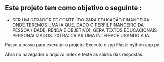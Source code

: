 ## Este projeto tem como objetivo o seguinte :
-  SER UM GERADOR DE CONTEÚDO PARA EDUCAÇÃO FINANCEIRA :
   ONDE TEREMOS UMA IA QUE, DADO O PERFIL FINANCEIRO DA PESSOA (IDADE, RENDA E OBJETIVO), GERA TEXTOS EDUCACIONAIS PERSONALIZADOS.
   EXTRA: CRIAR UMA INTERFACE USANDO A IA.

Passo a passo para executar o projeto:
Execute o app Flask:
python app.py

Abra no navegador o arquivo index e teste as saídas das respostas.